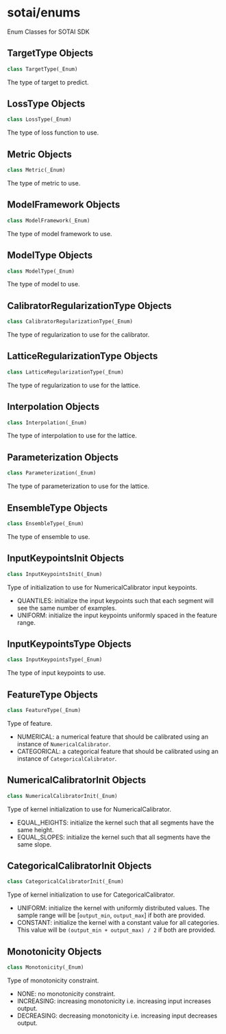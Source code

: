 <a id="sotai/enums"></a>

# sotai/enums

Enum Classes for SOTAI SDK

<a id="sotai/enums.TargetType"></a>

## TargetType Objects

```python
class TargetType(_Enum)
```

The type of target to predict.

<a id="sotai/enums.LossType"></a>

## LossType Objects

```python
class LossType(_Enum)
```

The type of loss function to use.

<a id="sotai/enums.Metric"></a>

## Metric Objects

```python
class Metric(_Enum)
```

The type of metric to use.

<a id="sotai/enums.ModelFramework"></a>

## ModelFramework Objects

```python
class ModelFramework(_Enum)
```

The type of model framework to use.

<a id="sotai/enums.ModelType"></a>

## ModelType Objects

```python
class ModelType(_Enum)
```

The type of model to use.

<a id="sotai/enums.CalibratorRegularizationType"></a>

## CalibratorRegularizationType Objects

```python
class CalibratorRegularizationType(_Enum)
```

The type of regularization to use for the calibrator.

<a id="sotai/enums.LatticeRegularizationType"></a>

## LatticeRegularizationType Objects

```python
class LatticeRegularizationType(_Enum)
```

The type of regularization to use for the lattice.

<a id="sotai/enums.Interpolation"></a>

## Interpolation Objects

```python
class Interpolation(_Enum)
```

The type of interpolation to use for the lattice.

<a id="sotai/enums.Parameterization"></a>

## Parameterization Objects

```python
class Parameterization(_Enum)
```

The type of parameterization to use for the lattice.

<a id="sotai/enums.EnsembleType"></a>

## EnsembleType Objects

```python
class EnsembleType(_Enum)
```

The type of ensemble to use.

<a id="sotai/enums.InputKeypointsInit"></a>

## InputKeypointsInit Objects

```python
class InputKeypointsInit(_Enum)
```

Type of initialization to use for NumericalCalibrator input keypoints.

- QUANTILES: initialize the input keypoints such that each segment will see the same
    number of examples.
- UNIFORM: initialize the input keypoints uniformly spaced in the feature range.

<a id="sotai/enums.InputKeypointsType"></a>

## InputKeypointsType Objects

```python
class InputKeypointsType(_Enum)
```

The type of input keypoints to use.

<a id="sotai/enums.FeatureType"></a>

## FeatureType Objects

```python
class FeatureType(_Enum)
```

Type of feature.

- NUMERICAL: a numerical feature that should be calibrated using an instance of
    `NumericalCalibrator`.
- CATEGORICAL: a categorical feature that should be calibrated using an instance of
    `CategoricalCalibrator`.

<a id="sotai/enums.NumericalCalibratorInit"></a>

## NumericalCalibratorInit Objects

```python
class NumericalCalibratorInit(_Enum)
```

Type of kernel initialization to use for NumericalCalibrator.

- EQUAL_HEIGHTS: initialize the kernel such that all segments have the same height.
- EQUAL_SLOPES: initialize the kernel such that all segments have the same slope.

<a id="sotai/enums.CategoricalCalibratorInit"></a>

## CategoricalCalibratorInit Objects

```python
class CategoricalCalibratorInit(_Enum)
```

Type of kernel initialization to use for CategoricalCalibrator.

- UNIFORM: initialize the kernel with uniformly distributed values. The sample range
    will be [`output_min`, `output_max`] if both are provided.
- CONSTANT: initialize the kernel with a constant value for all categories. This
    value will be `(output_min + output_max) / 2` if both are provided.

<a id="sotai/enums.Monotonicity"></a>

## Monotonicity Objects

```python
class Monotonicity(_Enum)
```

Type of monotonicity constraint.

- NONE: no monotonicity constraint.
- INCREASING: increasing monotonicity i.e. increasing input increases output.
- DECREASING: decreasing monotonicity i.e. increasing input decreases output.

